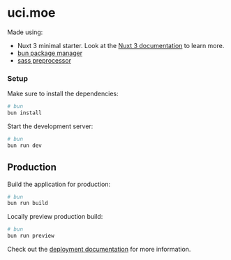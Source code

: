 # uci.moe

Made using: 
- Nuxt 3 minimal starter. Look at the [Nuxt 3 documentation](https://nuxt.com/docs/getting-started/introduction) to learn more.
- [bun package manager](https://bun.sh/)
- [sass preprocessor](https://nuxt.com/docs/getting-started/styling#using-preprocessors)

### Setup

Make sure to install the dependencies:

```bash
# bun
bun install
```

Start the development server:

```bash
# bun
bun run dev
```

## Production

Build the application for production:

```bash
# bun
bun run build
```

Locally preview production build:

```bash
# bun
bun run preview
```

Check out the [deployment documentation](https://nuxt.com/docs/getting-started/deployment) for more information.
